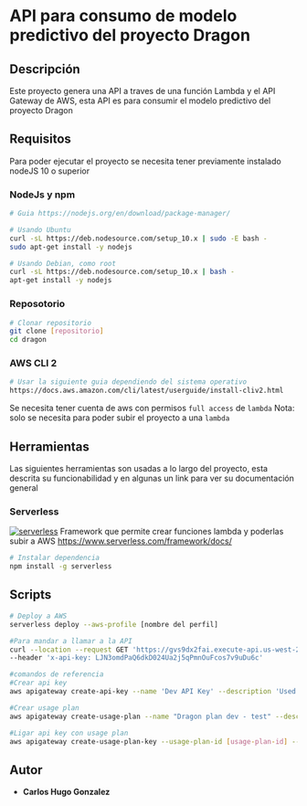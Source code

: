 # API para consumo de modelo predictivo del proyecto Dragon

## Descripción

Este proyecto genera una API a traves de una función Lambda y el API Gateway de AWS, esta API es para consumir el modelo predictivo del proyecto Dragon

## Requisitos

Para poder ejecutar el proyecto se necesita tener previamente instalado nodeJS 10 o superior

### NodeJs y npm

```bash
# Guia https://nodejs.org/en/download/package-manager/

# Usando Ubuntu
curl -sL https://deb.nodesource.com/setup_10.x | sudo -E bash -
sudo apt-get install -y nodejs

# Usando Debian, como root
curl -sL https://deb.nodesource.com/setup_10.x | bash -
apt-get install -y nodejs
```

### Reposotorio

```bash
# Clonar repositorio
git clone [repositorio]
cd dragon

```

### AWS CLI 2

```bash
# Usar la siguiente guia dependiendo del sistema operativo
https://docs.aws.amazon.com/cli/latest/userguide/install-cliv2.html
```

Se necesita tener cuenta de aws con permisos `full access` de `lambda`
Nota: solo se necesita para poder subir el proyecto a una `lambda`

## Herramientas

Las siguientes herramientas son usadas a lo largo del proyecto, esta descrita su funcionabilidad y en algunas un link para ver su documentación general

### Serverless

[![serverless](http://public.serverless.com/badges/v3.svg)](http://www.serverless.com)
Framework que permite crear funciones lambda y poderlas subir a AWS
<https://www.serverless.com/framework/docs/>

```bash
# Instalar dependencia
npm install -g serverless
```

## Scripts

```bash
# Deploy a AWS
serverless deploy --aws-profile [nombre del perfil]

#Para mandar a llamar a la API
curl --location --request GET 'https://gvs9dx2fai.execute-api.us-west-2.amazonaws.com/dev/model?number1=2&number2=3' \
--header 'x-api-key: LJN3omdPaQ6dkD024Ua2j5qPmnOuFcos7v9uDu6c'

#comandos de referencia
#Crear api key
aws apigateway create-api-key --name 'Dev API Key' --description 'Used for development' --enabled --stage-keys restApiId='[restApiId]',stageName='dev' --profile [profile]

#Crear usage plan
aws apigateway create-usage-plan --name "Dragon plan dev - test" --description "Dragon plan dev -test" --api-stages apiId=[apiId],stage=dev --throttle burstLimit=1000,rateLimit=1000 --quota limit=86400000,offset=0,period=DAY --profile [profile]

#Ligar api key con usage plan
aws apigateway create-usage-plan-key --usage-plan-id [usage-plan-id] --key-type "API_KEY" --key-id [key-id]  --profile [profile]

```

## Autor

- **Carlos Hugo Gonzalez**

